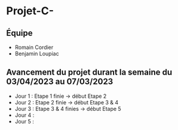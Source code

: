 # Projet-C-

## Équipe
- Romain Cordier
- Benjamin Loupiac

## Avancement du projet durant la semaine du 03/04/2023 au 07/03/2023
- Jour 1 : Etape 1 finie -> début Etape 2
- Jour 2 : Etape 2 finie -> début Etape 3 & 4
- Jour 3 : Etape 3 & 4 finies -> début Etape 5
- Jour 4 : 
- Jour 5 :
